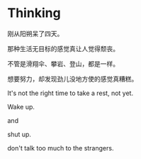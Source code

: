 # Thinking

刚从阳朔呆了四天。

那种生活无目标的感觉真让人觉得颓丧。

不管是滑翔伞、攀岩、登山，都是一样。

想要努力，却发现劲儿没地方使的感觉真糟糕。

It's not the right time to take a rest, not yet.

Wake up.

and

shut up.

don't talk too much to the strangers.

